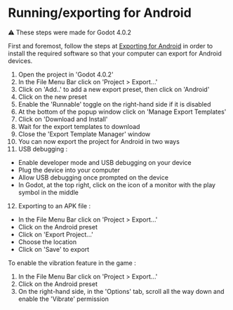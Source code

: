 # Running/exporting for Android

:warning: These steps were made for Godot 4.0.2

First and foremost, follow the steps at [Exporting for Android](https://docs.godotengine.org/en/stable/tutorials/export/exporting_for_android.html) in order to install the required software so that your computer can export for Android devices.

1. Open the project in 'Godot 4.0.2'
2. In the File Menu Bar click on 'Project > Export...'
3. Click on 'Add..' to add a new export preset, then click on 'Android'
4. Click on the new preset
5. Enable the 'Runnable' toggle on the right-hand side if it is disabled
6. At the bottom of the popup window click on 'Manage Export Templates'
7. Click on 'Download and Install'
8. Wait for the export templates to download
9. Close the 'Export Template Manager' window
10. You can now export the project for Android in two ways
11. USB debugging :
  - Enable developer mode and USB debugging on your device
  - Plug the device into your computer
  - Allow USB debugging once prompted on the device
  - In Godot, at the top right, click on the icon of a monitor with the play symbol in the middle
12. Exporting to an APK file :
  - In the File Menu Bar click on 'Project > Export...'
  - Click on the Android preset
  - Click on 'Export Project...'
  - Choose the location
  - Click on 'Save' to export
  
To enable the vibration feature in the game :
1. In the File Menu Bar click on 'Project > Export...'
2. Click on the Android preset
3. On the right-hand side, in the 'Options' tab, scroll all the way down and enable the 'Vibrate' permission
